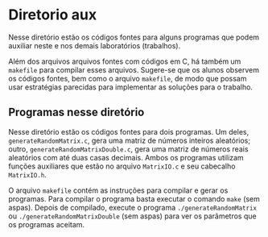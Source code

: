 # Diretorio aux

Nesse diretório estão os códigos fontes para alguns programas que podem auxiliar neste e nos demais laboratórios (trabalhos). 

Além dos arquivos arquivos fontes com códigos em C, há também um ``makefile`` para compilar esses arquivos. Sugere-se que os alunos observem os códigos fontes, bem como o arquivo ``makefile``, de modo que possam usar estratégias parecidas para implementar as soluções para o trabalho.

## Programas nesse diretório

Nesse diretório estão os códigos fontes para dois programas. Um deles, ``generateRandomMatrix.c``, gera uma matriz de números inteiros aleatórios; outro, ``generateRandomMatrixDouble.c``, gera uma matriz de números reais aleatórios com até duas casas decimais. Ambos os programas utilizam funções auxiliares que estão no arquivo ``MatrixIO.c`` e seu cabecalho ``MatrixIO.h``.

O arquivo ``makefile`` contém as instruções para compilar e gerar os programas. Para compilar o programa basta executar o comando ``make`` (sem aspas). Depois de compilado, execute o programa ``./generateRandomMatrix`` ou ``./generateRandomMatrixDouble`` (sem aspas) para ver os parâmetros que os programas aceitam.
